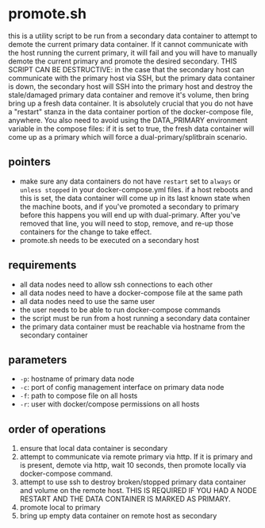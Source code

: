 # promote.sh
this is a utility script to be run from a secondary data container to attempt to demote the current primary data container. If it cannot communicate with the host running the current primary, it will fail and you will have to manually demote the current primary and promote the desired secondary. THIS SCRIPT CAN BE DESTRUCTIVE: in the case that the secondary host can communicate with the primary host via SSH, but the primary data container is down, the secondary host will SSH into the primary host and destroy the stale/damaged primary data container and remove it's volume, then bring bring up a fresh data container. It is absolutely crucial that you do not have a "restart" stanza in the data container portion of the docker-compose file, anywhere. You also need to avoid using the DATA_PRIMARY environment variable in the compose files: if it is set to true, the fresh data container will come up as a primary which will force a dual-primary/splitbrain scenario.

## pointers
- make sure any data containers do not have `restart` set to `always` or `unless stopped` in your docker-compose.yml files. if a host reboots and this is set, the data container will come up in its last known state when the machine boots, and if you've promoted a secondary to primary before this happens you will end up with dual-primary. After you've removed that line, you will need to stop, remove, and re-up those containers for the change to take effect.
- promote.sh needs to be executed on a secondary host

## requirements
- all data nodes need to allow ssh connections to each other
- all data nodes need to have a docker-compose file at the same path
- all data nodes need to use the same user
- the user needs to be able to run docker-compose commands
- the script must be run from a host running a secondary data container
- the primary data container must be reachable via hostname from the secondary container

## parameters
- `-p`: hostname of primary data node
- `-c`: port of config management interface on primary data node
- `-f`: path to compose file on all hosts
- `-r`: user with docker/compose permissions on all hosts

## order of operations
1. ensure that local data container is secondary
2. attempt to communicate via remote primary via http. If it is primary and is present, demote via http, wait 10 seconds, then promote locally via docker-compose command.
3. attempt to use ssh to destroy broken/stopped primary data container and volume on the remote host. THIS IS REQUIRED IF YOU HAD A NODE RESTART AND THE DATA CONTAINER IS MARKED AS PRIMARY.
4. promote local to primary
5. bring up empty data container on remote host as secondary

